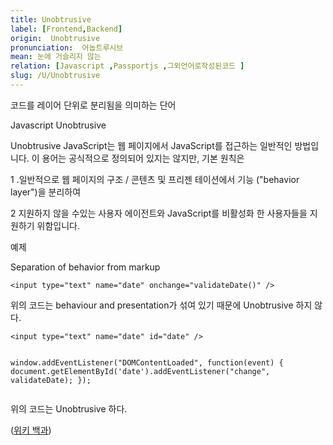 ```yaml
---
title: Unobtrusive
label: [Frontend,Backend]
origin:  Unobtrusive
pronunciation:  어놉트루시브
mean: 눈에 거슬리지 않는
relation: [Javascript ,Passportjs ,그외언어로작성된코드 ]
slug: /U/Unobtrusive
---
```


<content>

<p>코드를 레이어 단위로 분리됨을 의미하는 단어</p>
<p>Javascript Unobtrusive</p>
<p>Unobtrusive JavaScript는 웹 페이지에서 JavaScript를 접근하는 일반적인 방법입니다. 이 용어는 공식적으로 정의되어 있지는 않지만, 기본 원칙은 </p>
<p>1 .일반적으로 웹 페이지의 구조 / 콘텐츠 및 프리젠 테이션에서 기능 ("behavior layer")을 분리하여</p>
<p>2 지원하지 않을 수있는 사용자 에이전트와 JavaScript를 비활성화 한 사용자들을 지원하기 위함입니다.</p>
<p>예제</p>
<p>Separation of behavior from markup</p>
<pre><code class="html language-html">&lt;input type="text" name="date" onchange="validateDate()" /&gt;
</code></pre>
<p>위의 코드는 behaviour and presentation가 섞여 있기 때문에 Unobtrusive 하지 않다.</p>
<pre><code class="html language-html">&lt;input type="text" name="date" id="date" /&gt;

window.addEventListener("DOMContentLoaded", function(event) {
    document.getElementById('date').addEventListener("change", validateDate);
});
</code></pre>
<p>위의 코드는 Unobtrusive 하다.</p>
<p>(<a href="https://en.wikipedia.org/wiki/Unobtrusive_JavaScript">위키 백과</a>)</p>

</content>
